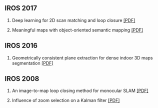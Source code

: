 ## IROS 2017
1. Deep learning for 2D scan matching and loop closure [[PDF]](https://ieeexplore.ieee.org//stamp/stamp.jsp?tp=&arnumber=8202236)

2. Meaningful maps with object-oriented semantic mapping [[PDF]](https://ieeexplore.ieee.org//stamp/stamp.jsp?tp=&arnumber=8206392)


## IROS 2016
1. Geometrically consistent plane extraction for dense indoor 3D maps segmentation [[PDF]](https://ieeexplore.ieee.org//stamp/stamp.jsp?tp=&arnumber=7759618)


## IROS 2008
1. An image-to-map loop closing method for monocular SLAM [[PDF]](https://ieeexplore.ieee.org//stamp/stamp.jsp?tp=&arnumber=4650996)

2. Influence of zoom selection on a Kalman filter [[PDF]](https://ieeexplore.ieee.org//stamp/stamp.jsp?tp=&arnumber=4651096)
